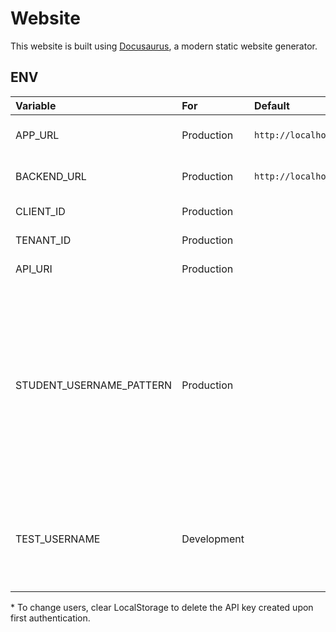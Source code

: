 # Website

This website is built using [Docusaurus](https://docusaurus.io/), a modern static website generator.

## ENV

| Variable                 | For         | Default                 | Example             | Description                                                                                                                                                        |
|:-------------------------|:------------|:------------------------|:--------------------|:-------------------------------------------------------------------------------------------------------------------------------------------------------------------|
| APP_URL                  | Production  | `http://localhost:3000` |                     | Domain of the hosted app                                                                                                                                           |
| BACKEND_URL              | Production  | `http://localhost:3002` |                     | Url of the API Endpoint                                                                                                                                            |
| CLIENT_ID                | Production  |                         |                     | Azure ID: Client ID                                                                                                                                                |
| TENANT_ID                | Production  |                         |                     | Azure AD: Tenant Id                                                                                                                                                |
| API_URI                  | Production  |                         |                     | Azure AD: API Url                                                                                                                                                  |
| STUDENT_USERNAME_PATTERN | Production  |                         | `@edu`              | Users with usernames matching this RegExp pattern are displayed as students (regardless of admin status). If unset, all non-admin users are displayed as students. |
| TEST_USERNAME            | Development |                         | `admin.bar@bazz.ch` | To log in offline. Must correspond to a user email found in the API's database.\*                                                                                  |

\* To change users, clear LocalStorage to delete the API key created upon first authentication.<br/>